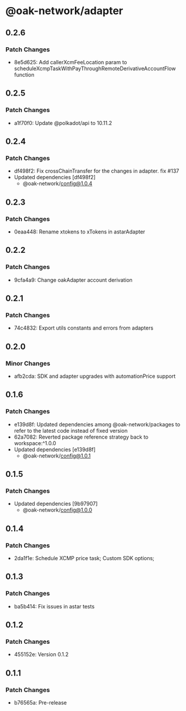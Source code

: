 # @oak-network/adapter

## 0.2.6

### Patch Changes

- 8e5d625: Add callerXcmFeeLocation param to scheduleXcmpTaskWithPayThroughRemoteDerivativeAccountFlow function

## 0.2.5

### Patch Changes

- a1f70f0: Update @polkadot/api to 10.11.2

## 0.2.4

### Patch Changes

- df498f2: Fix crossChainTransfer for the changes in adapter. fix #137
- Updated dependencies [df498f2]
  - @oak-network/config@1.0.4

## 0.2.3

### Patch Changes

- 0eaa448: Rename xtokens to xTokens in astarAdapter

## 0.2.2

### Patch Changes

- 9cfa4a9: Change oakAdapter account derivation

## 0.2.1

### Patch Changes

- 74c4832: Export utils constants and errors from adapters

## 0.2.0

### Minor Changes

- afb2cda: SDK and adapter upgrades with automationPrice support

## 0.1.6

### Patch Changes

- e139d8f: Updated dependencies among @oak-network/packages to refer to the latest code instead of fixed version
- 62a7082: Reverted package reference strategy back to workspace:^1.0.0
- Updated dependencies [e139d8f]
  - @oak-network/config@1.0.1

## 0.1.5

### Patch Changes

- Updated dependencies [9b97907]
  - @oak-network/config@1.0.0

## 0.1.4

### Patch Changes

- 2da1f1e: Schedule XCMP price task; Custom SDK options;

## 0.1.3

### Patch Changes

- ba5b414: Fix issues in astar tests

## 0.1.2

### Patch Changes

- 455152e: Version 0.1.2

## 0.1.1

### Patch Changes

- b76565a: Pre-release
